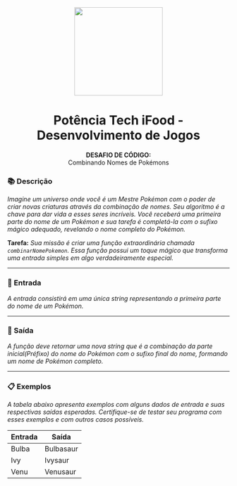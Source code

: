 <div align="center">
  <img src="../assets/image.png" width="200"/>

  # Potência Tech iFood - Desenvolvimento de Jogos
  **DESAFIO DE CÓDIGO:** <br> Combinando Nomes de Pokémons
</div>

### 📚 Descrição
*Imagine um universo onde você é um Mestre Pokémon com o poder de criar novas criaturas através da combinação de nomes. Seu algoritmo é a chave para dar vida a esses seres incríveis. Você receberá uma primeira parte do nome de um Pokémon e sua tarefa é completá-la com o sufixo mágico adequado, revelando o nome completo do Pokémon.*

**Tarefa:** *Sua missão é criar uma função extraordinária chamada ```combinarNomePokemon```. Essa função possui um toque mágico que transforma uma entrada simples em algo verdadeiramente especial.*

---

### 🔄 Entrada
*A entrada consistirá em uma única string representando a primeira parte do nome de um Pokémon.*

---

### 🚪 Saída
*A função deve retornar uma nova string que é a combinação da parte inicial(Préfixo) do nome do Pokémon com o sufixo final do nome, formando um nome de Pokémon completo.*

---

### 📋 Exemplos
*A tabela abaixo apresenta exemplos com alguns dados de entrada e suas respectivas saídas esperadas. Certifique-se de testar seu programa com esses exemplos e com outros casos possíveis.*

| Entrada | Saída     |
|---------|-----------|
| Bulba   | Bulbasaur |
| Ivy     | Ivysaur   |
| Venu    | Venusaur  |